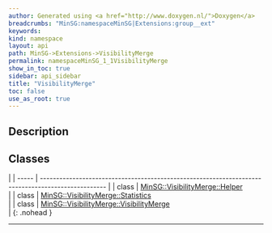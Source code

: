 ```yaml
---
author: Generated using <a href="http://www.doxygen.nl/">Doxygen</a>
breadcrumbs: "MinSG:namespaceMinSG|Extensions:group__ext"
keywords: 
kind: namespace
layout: api
path: MinSG->Extensions->VisibilityMerge
permalink: namespaceMinSG_1_1VisibilityMerge
show_in_toc: true
sidebar: api_sidebar
title: "VisibilityMerge"
toc: false
use_as_root: true
---
```


## Description





## Classes

|
| ----- | -------------------------------------------------------------------------------------------------- | 
| class | [MinSG::VisibilityMerge::Helper](classMinSG_1_1VisibilityMerge_1_1Helper) <br/>                    | 
| class | [MinSG::VisibilityMerge::Statistics](classMinSG_1_1VisibilityMerge_1_1Statistics) <br/>            | 
| class | [MinSG::VisibilityMerge::VisibilityMerge](classMinSG_1_1VisibilityMerge_1_1VisibilityMerge) <br/>  | 
{: .nohead }

-------------------------------------------------------------------

